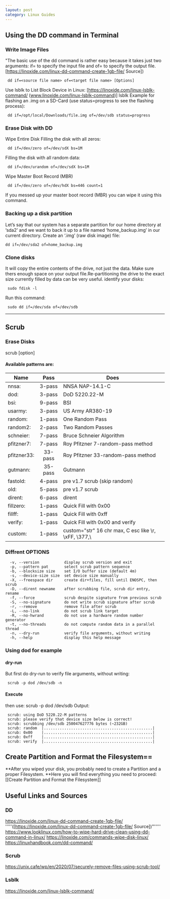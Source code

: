 ```yaml
---
layout: post
category: Linux Guides
---
```


## Using the DD command in Terminal
### Write Image Files
"The basic use of the dd command is rather easy because it takes just two arguments: if= to specify the input file and of= to specify the output file.[https://linoxide.com/linux-dd-command-create-1gb-file/ Source])
```
 dd if=<source file name> of=<target file name> [Options]
```
Use lsblk to List Block Device in Linux: [https://linoxide.com/linux-lsblk-command/ (www.linoxide.com/linux-lsblk-command)]
 lsblk
Example for flashing an .img on a SD-Card (use status=progress to see the flashing process):
```
 dd if=/opt/local/Downloads/file.img of=/dev/sdb status=progress
```
### Erase Disk with DD
Wipe Entire Disk
Filling the disk with all zeros:
```
 dd if=/dev/zero of=/dev/sdX bs=1M
```
Filling the disk with all random data:
```
 dd if=/dev/urandom of=/dev/sdX bs=1M
```
Wipe Master Boot Record (MBR)
```
 dd if=/dev/zero of=/dev/hdX bs=446 count=1
```
If you messed up your master boot record (MBR) you can wipe it using this command.

### Backing up a disk partition
Let’s say that our system has a separate partition for our home directory at ‘sda2’ and we want to back it up to a file named ‘home_backup.img’ in our current directory. Create an ‘.img’ (raw disk image) file:
```
dd if=/dev/sda2 of=home_backup.img
```
### Clone disks
It will copy the entire contents of the drive, not just the data. Make sure thers enough space on your output file.Re-partitioning the drive to the exact size currently filled by data can be very useful.
identify your disks:
```
 sudo fdisk -l 
``` 
Run this command:
```
 sudo dd if=/dev/sda of=/dev/sdb
```
---

## Scrub
### Erase Disks
 scrub [option] <target>

#### Available patterns are:

 | Name          | Pass     | Does                                                   |
 | ------------- |:--------:| ------------------------------------------------------ |
 | nnsa:         | 3-pass   | NNSA NAP-14.1-C                                        |
 | dod:          | 3-pass   | DoD 5220.22-M                                          |
 | bsi:          | 9-pass   | BSI                                                    | 
 | usarmy:       | 3-pass   | US Army AR380-19                                       |
 | random:       | 1-pass   | One Random Pass                                        |
 | random2:      | 2-pass   | Two Random Passes                                      |
 | schneier:     | 7-pass   | Bruce Schneier Algorithm                               |
 | pfitzner7:    | 7-pass   | Roy Pfitzner 7-random-pass method                      |
 | pfitzner33:   | 33-pass  | Roy Pfitzner 33-random-pass method                     |
 | gutmann:      | 35-pass  | Gutmann                                                |
 | fastold:      | 4-pass   | pre v1.7 scrub (skip random)                           |
 | old:          | 5-pass   | pre v1.7 scrub                                         |
 | dirent:       | 6-pass   | dirent                                                 |
 | fillzero:     | 1-pass   | Quick Fill with 0x00                                   |
 | fillff:       | 1-pass   | Quick Fill with 0xff                                   |
 | verify:       | 1-pass   | Quick Fill with 0x00 and verify                        |
 | custom:       | 1-pass   | custom="str" 16 chr max, C esc like \r, \xFF, \377,\\  |

### Diffrent OPTIONS
```
  -v, --version           display scrub version and exit
  -p, --pattern pat       select scrub pattern sequence
  -b, --blocksize size    set I/O buffer size (default 4m)
  -s, --device-size size  set device size manually
  -X, --freespace dir     create dir+files, fill until ENOSPC, then scrub
  -D, --dirent newname    after scrubbing file, scrub dir entry, rename
  -f, --force             scrub despite signature from previous scrub
  -S, --no-signature      do not write scrub signature after scrub
  -r, --remove            remove file after scrub
  -L, --no-link           do not scrub link target
  -R, --no-hwrand         do not use a hardware random number generator
  -t, --no-threads        do not compute random data in a parallel thread
  -n, --dry-run           verify file arguments, without writing
  -h, --help              display this help message
```
### Using dod for example

#### dry-run
But first do dry-run to verify file arguments, without writing:
```
 scrub -p dod /dev/sdb -n
```
 #### Execute
then use:
 scrub -p dod /dev/sdb
Output:
```
 scrub: using DoD 5220.22-M patterns
 scrub: please verify that device size below is correct!
 scrub: scrubbing /dev/sdb 250047627776 bytes (~232GB)
 scrub: random  |................................................|   
 scrub: 0x00    |................................................|
 scrub: 0xff    |................................................|
 scrub: verify  |................................................|
```
## Create Partition and Format the Filesystem==
**After you wiped your disk, you probably need to create a Partition and a proper Filesystem.
**Here you will find everything you need to proceed: [[Create Partition and Format the Filesystem]]

## Useful Links and Sources
### DD
https://linoxide.com/linux-dd-command-create-1gb-file/ '''''([https://linoxide.com/linux-dd-command-create-1gb-file/ Source])"'''''
https://www.looklinux.com/how-to-wipe-hard-drive-clean-using-dd-command-in-linux/
https://linoxide.com/commands-wipe-disk-linux/
https://linuxhandbook.com/dd-command/
### Scrub
https://unix.cafe/wp/en/2020/07/securely-remove-files-using-scrub-tool/
### Lsblk
https://linoxide.com/linux-lsblk-command/
